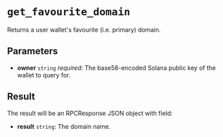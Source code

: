 # `get_favourite_domain`

Returns a user wallet's favourite (i.e. primary) domain.

## Parameters

- **owner** `string` *required*: The base58-encoded Solana public key of the wallet to query for.

## Result

The result will be an RPCResponse JSON object with field:

- **result** `string`: The domain name.
